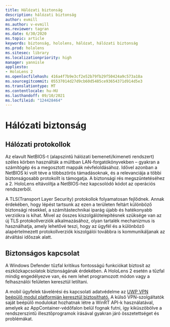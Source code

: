 ```yaml
---
title: Hálózati biztonság
description: hálózati biztonság
author: evmill
ms.author: v-evmill
ms.reviewer: tagran
ms.date: 6/30/2020
ms.topic: article
keywords: biztonság, hololens, hálózat, hálózati biztonság
ms.prod: hololens
ms.sitesec: library
ms.localizationpriority: high
manager: yannisle
appliesto:
- HoloLens 2
ms.openlocfilehash: 416a4f7b9e3cf2e52b79fb29f50424a9c573a18a
ms.sourcegitcommit: 05537014d27d9cb60d5485ce93654371d914d5e3
ms.translationtype: MT
ms.contentlocale: hu-HU
ms.lasthandoff: 09/10/2021
ms.locfileid: "124428464"
---
```

# <a name="network-security"></a>Hálózati biztonság

## <a name="network-protocols"></a>Hálózati protokollok

Az elavult NetBIOS-t (alapszintű hálózati bemeneti/kimeneti rendszert) széles körben használták a múltban LAN-forgatókönyvekben – gyakran a számítógép és a megosztott mappák névfeloldásához. Idővel azonban a NetBIOS ki volt téve a többszörös támadásoknak, és a relevanciája a többi biztonságosabb protokollt is támogatja. A biztonsági rés megszüntetéséhez a 2. HoloLens eltávolítja a NetBIOS-hez kapcsolódó kódot az operációs rendszerből.

A TLS(Transport Layer Security) protokollok folyamatosan fejlődnek. Annak érdekében, hogy lépést tartsunk az ezen a területen feltárt különböző biztonsági résekkel, a számítástechnikai iparág újabb és hatékonyabb verziókra is kihat. Mivel az összes kiszolgálótelepítésnek szüksége van az új TLS protokollverziók alkalmazásához, olyan tartalék mechanizmus is használhatja, amely lehetővé teszi, hogy az ügyfél és a különböző alapértelmezett protokollverziók kiszolgálói továbbra is kommunikáljanak az átváltási időszak alatt.

## <a name="secure-connectivity"></a>Biztonságos kapcsolat 

A Windows Defender tűzfal kritikus fontosságú funkciókat biztosít az eszközkapcsolatok biztonságának érdekében. A HoloLens 2 esetén a tűzfal mindig engedélyezve van, és nem lehet programozott módon vagy a felhasználói felületen keresztül letiltani.

A mobil ügyfelek távelérési és kapcsolati adatvédelme az [UWP VPN beépülő modul platformján keresztül biztosítható.](/uwp/api/Windows.Networking.Vpn?view=winrt-19041) A külső VPN-szolgáltatók saját beépülő modulokat hozhatnak létre a WinRT API-k használatával, amelyek az AppContainer-védőfalon belül fognak futni, így kiküszöbölve a rendszerszintű illesztőprogramok írásával gyakran járó összetettséget és problémákat.
